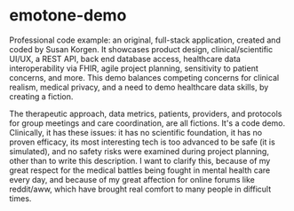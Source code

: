 # emotone-demo
Professional code example: an original, full-stack application, created and coded by Susan Korgen. It showcases product design, clinical/scientific UI/UX, a REST API, back end database access, healthcare data interoperability via FHIR, agile project planning, sensitivity to patient concerns, and more. This demo balances competing concerns for clinical realism, medical privacy, and a need to demo healthcare data skills, by creating a fiction. 

The therapeutic approach, data metrics, patients, providers, and protocols for group meetings and care coordination, are all fictions.  It's a code demo. Clinically, it has these issues: it has no scientific foundation, it has no proven efficacy, its most interesting tech is too advanced to be safe (it is simulated), and no safety risks were examined during project planning, other than to write this description. I want to clarify this, because of my great respect for the medical battles being fought in mental health care every day, and because of my great affection for online forums like reddit/aww, which have brought real comfort to many people in difficult times.
